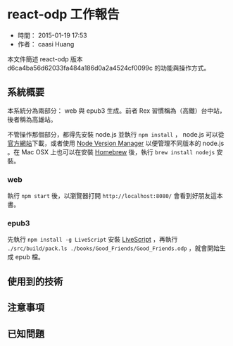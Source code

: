 # react-odp 工作報告

* 時間： 2015-01-19 17:53
* 作者： caasi Huang

本文件簡述 react-odp 版本 d6ca4ba56d62033fa484a186d0a2a4524cf0099c 的功能與操作方式。

## 系統概要

本系統分為兩部分： web 與 epub3 生成。前者 Rex 習慣稱為（高鐵）台中站，後者稱為高雄站。

不管操作那個部分，都得先安裝 node.js 並執行 `npm install` ， node.js 可以從[官方網站](http://nodejs.org/)下載，或者使用 [Node Version Manager](https://github.com/creationix/nvm) 以便管理不同版本的 node.js 。在 Mac OSX 上也可以在安裝 [Homebrew](http://brew.sh/) 後，執行 `brew install nodejs` 安裝。

### web

執行 `npm start` 後，以瀏覽器打開 `http://localhost:8080/` 會看到好朋友這本書。

### epub3

先執行 `npm install -g LiveScript` 安裝 [LiveScript](http://livescript.net/) ，再執行 `./src/build/pack.ls ./books/Good_Friends/Good_Friends.odp` ，就會開始生成 epub 檔。

## 使用到的技術

## 注意事項

## 已知問題

